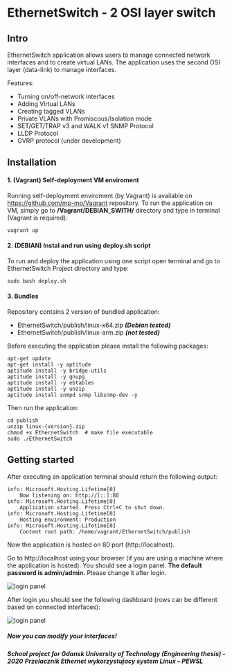 EthernetSwitch - 2 OSI layer switch
===================================

## Intro
EthernetSwitch application allows users to manage connected network interfaces and to create virtual LANs. The application uses the second OSI layer (data-link) to manage interfaces.

Features:
- Turning on/off-network interfaces 
- Adding Virtual LANs
- Creating tagged VLANs
- Private VLANs with Promiscous/Isolation mode
- SET/GET/TRAP v3 and WALK v1 SNMP Protocol
- LLDP Protocol
- GVRP protocol (under development)

## Installation
#### 1. (**Vagrant**) Self-deployment VM enviroment
Running self-deployment enviroment (by Vagrant) is available on https://github.com/mp-mp/Vagrant repository. To run the application on VM, simply go to **/Vagrant/DEBIAN_SWITH/** directory and type in terminal (Vagrant is required):
    
    vagrant up
    
#### 2. (**DEBIAN**) Instal and run using deploy.sh script 
To run and deploy the application using one script open terminal and go to EthernetSwitch Project directory and type:
    
    sudo bash deploy.sh


#### 3. Bundles
Repository contains 2 version of bundled application:
 - EthernetSwitch/publish/linux-x64.zip ***(Debian tested)***
 - EthernetSwitch/publish/linux-arm.zip ***(not tested)***

Before executing the application please install the following packages:

    apt-get update  
    apt-get install -y aptitude
    aptitude install -y bridge-utils
    aptitude install -y gnupg
    aptitude install -y ebtables
    aptitude install -y unzip
    aptitude install snmpd snmp libsnmp-dev -y

Then run the application:

    cd publish
    unzip linux-{version}.zip
    chmod +x EthernetSwitch  # make file executable
    sudo ./EthernetSwitch


## Getting started
After executing an application terminal should return the following output:
    
    info: Microsoft.Hosting.Lifetime[0]
        Now listening on: http://[::]:80
    info: Microsoft.Hosting.Lifetime[0]
        Application started. Press Ctrl+C to shut down.
    info: Microsoft.Hosting.Lifetime[0]
        Hosting environment: Production
    info: Microsoft.Hosting.Lifetime[0]
        Content root path: /home/vagrant/EthernetSwitch/publish

Now the application is hosted on 80 port (http://localhost). 

Go to http://localhost using your browser (if you are using a machine where the application is hosted). You should see a login panel. **The default password is admin/admin.** Please change it after login. 

![login panel](https://github.com/krawat10/EthernetSwitch/blob/master/LoginPanel.png?raw=true)

After login you should see the following dashboard (rows can be different based on connected interfaces):

![login panel](https://github.com/krawat10/EthernetSwitch/blob/master/Home.png?raw=true)

##### **Now you can modify your interfaces!**
***School project for Gdansk University of Technology (Engineering thesis) - 2020***
***Przelacznik Ethernet wykorzystujacy system Linux – PEWSL***
